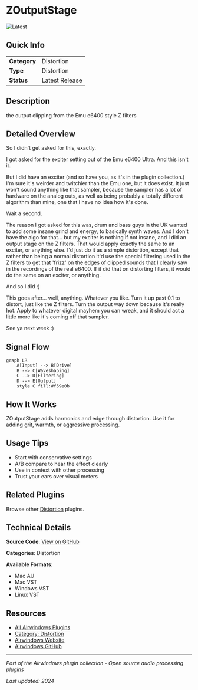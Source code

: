 # ZOutputStage

![Latest](https://img.shields.io/badge/-Latest-10b981)

## Quick Info

| | |
|---|---|
| **Category** | Distortion |
| **Type** | Distortion |
| **Status** | Latest Release |

## Description

the output clipping from the Emu e6400 style Z filters

## Detailed Overview

So I didn't get asked for this, exactly.

I got asked for the exciter setting out of the Emu e6400 Ultra. And this isn't it.

But I did have an exciter (and so have you, as it's in the plugin collection.) I'm sure it's weirder and twitchier than the Emu one, but it does exist. It just won't sound anything like that sampler, because the sampler has a lot of hardware on the analog outs, as well as being probably a totally different algorithm than mine, one that I have no idea how it's done.

Wait a second.

The reason I got asked for this was, drum and bass guys in the UK wanted to add some insane grind and energy, to basically synth waves. And I don't have the algo for that… but my exciter is nothing if not insane, and I did an output stage on the Z filters. That would apply exactly the same to an exciter, or anything else. I'd just do it as a simple distortion, except that rather than being a normal distortion it'd use the special filtering used in the Z filters to get that 'frizz' on the edges of clipped sounds that I clearly saw in the recordings of the real e6400. If it did that on distorting filters, it would do the same on an exciter, or anything.

And so I did :)

This goes after… well, anything. Whatever you like. Turn it up past 0.1 to distort, just like the Z filters. Turn the output way down because it's really hot. Apply to whatever digital mayhem you can wreak, and it should act a little more like it's coming off that sampler.

See ya next week :)

## Signal Flow

```mermaid
graph LR
    A[Input] --> B[Drive]
    B --> C[Waveshaping]
    C --> D[Filtering]
    D --> E[Output]
    style C fill:#f59e0b
```

## How It Works

ZOutputStage adds harmonics and edge through distortion. Use it for adding grit, warmth, or aggressive processing.

## Usage Tips

- Start with conservative settings
- A/B compare to hear the effect clearly
- Use in context with other processing
- Trust your ears over visual meters


## Related Plugins

Browse other [Distortion](../categories/distortion.md) plugins.


## Technical Details

**Source Code**: [View on GitHub](https://github.com/airwindows/airwindows/tree/master/plugins/LinuxVST/src/ZOutputStage)

**Categories**: Distortion

**Available Formats**:
- Mac AU
- Mac VST
- Windows VST
- Linux VST

## Resources

- [All Airwindows Plugins](../../README.md)
- [Category: Distortion](../categories/distortion.md)
- [Airwindows Website](https://www.airwindows.com)
- [Airwindows GitHub](https://github.com/airwindows/airwindows)

---

*Part of the Airwindows plugin collection - Open source audio processing plugins*

*Last updated: 2024*

